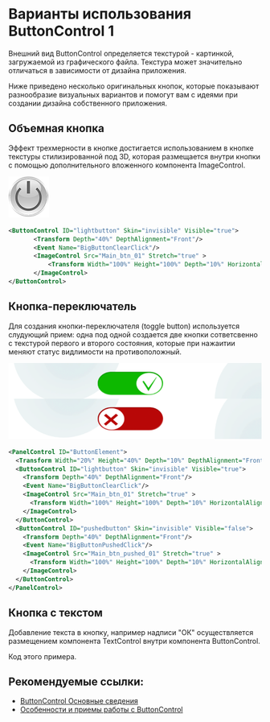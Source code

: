 # Варианты использования ButtonControl 1

Внешний вид ButtonControl определяется текстурой - картинкой, загружаемой из графического файла.
Текстура может значительно отличаться в зависимости от дизайна приложения.

Ниже приведено несколько оригинальных кнопок, которые показывают
разнообразие визуальных вариантов и помогут вам с идеями при создании дизайна собственного приложения.

## Объемная кнопка

Эффект трехмерности в кнопке достигается использованием в кнопке текстуры стилизированной под 3D, которая размещается внутри кнопки с помощью дополнительного вложенного компонента ImageControl.

![](Screenshots/volume_button.png)

```xml
<ButtonControl ID="lightbutton" Skin="invisible" Visible="true">
       <Transform Depth="40%" DepthAlignment="Front"/>
       <Event Name="BigButtonClearClick"/>
       <ImageControl Src="Main_btn_01" Stretch="true" >
           <Transform Width="100%" Height="100%" Depth="10%" HorizontalAlignment="Center"/>
       </ImageControl>
</ButtonControl>
```

## Кнопка-переключатель

Для создания кнопки-переключателя (toggle button) используется слудующий прием: одна под одной создается две кнопки сответсвенно с текстурой первого и второго состояния, которые при нажаитии меняют статус видлимости на противоположный. 

![](Screenshots/buttoncontrol_toggle_button.png)



```xml
<PanelControl ID="ButtonElement">
  <Transform Width="20%" Height="40%" Depth="10%" DepthAlignment="Front" HorizontalAlignment="Center" VerticalAlignment="Center" Margin="0% 0% 15% 0%"/>
  <ButtonControl ID="lightbutton" Skin="invisible" Visible="true">
    <Transform Depth="40%" DepthAlignment="Front"/>
    <Event Name="BigButtonClearClick"/>
    <ImageControl Src="Main_btn_01" Stretch="true" >
      <Transform Width="100%" Height="100%" Depth="10%" HorizontalAlignment="Center"/>
    </ImageControl>
  </ButtonControl>
  <ButtonControl ID="pushedbutton" Skin="invisible" Visible="false">
    <Transform Depth="40%" DepthAlignment="Front"/>
    <Event Name="BigButtonPushedClick"/>
    <ImageControl Src="Main_btn_pushed_01" Stretch="true" >
      <Transform Width="100%" Height="100%" Depth="10%" HorizontalAlignment="Center"/>
    </ImageControl>
  </ButtonControl>
</PanelControl>
```

## Кнопка с текстом

Добавление текста в кнопку, например надписи "ОК" осуществляется размещением компонента TextControl внутри компонента ButtonControl.

Код этого примера.



## Рекомендуемые ссылки:

- [ButtonControl Основные сведения](README.md)
- [Особенности и приемы работы с ButtonControl](README_hints.md)
